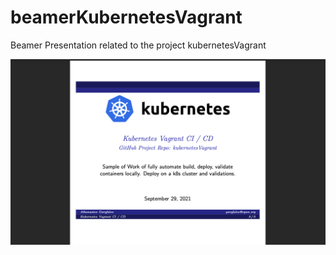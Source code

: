# beamerKubernetesVagrant
Beamer Presentation related to the project kubernetesVagrant

![Alt text](./png/vagrantPresentation.png?raw=true "Vagrant Presentation on Beamer")
